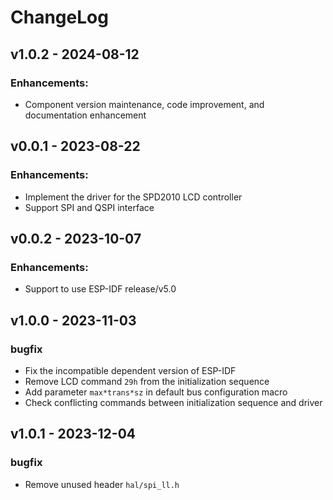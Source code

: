# ChangeLog

## v1.0.2 - 2024-08-12

### Enhancements:

* Component version maintenance, code improvement, and documentation enhancement

## v0.0.1 - 2023-08-22

### Enhancements:

* Implement the driver for the SPD2010 LCD controller
* Support SPI and QSPI interface

## v0.0.2 - 2023-10-07

### Enhancements:

* Support to use ESP-IDF release/v5.0

## v1.0.0 - 2023-11-03

### bugfix

* Fix the incompatible dependent version of ESP-IDF
* Remove LCD command `29h` from the initialization sequence
* Add parameter `max*trans*sz` in default bus configuration macro
* Check conflicting commands between initialization sequence and driver

## v1.0.1 - 2023-12-04

### bugfix

* Remove unused header `hal/spi_ll.h`
